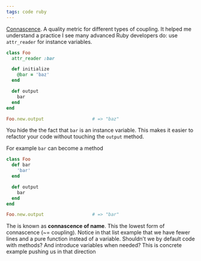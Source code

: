 ```yaml
---
tags: code ruby
---
```


[Connascence](https://en.wikipedia.org/wiki/Connascence). A quality metric for different types of coupling.
It helped me understand a practice I see many advanced Ruby developers do: use `attr_reader` for instance variables.

```ruby
class Foo
  attr_reader :bar

  def initialize
    @bar = 'baz'
  end

  def output
    bar
  end
end

Foo.new.output                  # => "baz"
```

You hide the the fact that `bar` is an instance variable.
This makes it easier to refactor your code without touching the `output` method.

For example `bar` can become a method

```ruby
class Foo
  def bar
    'bar'
  end

  def output
    bar
  end
end

Foo.new.output                  # => "bar"
```

The is known as **connascence of name**. This the lowest form of
connascence (~= coupling). Notice in that list example that we have
fewer lines and a pure function instead of a variable. Shouldn't we by
default code with methods? And introduce variables when needed? This
is concrete example pushing us in that direction
